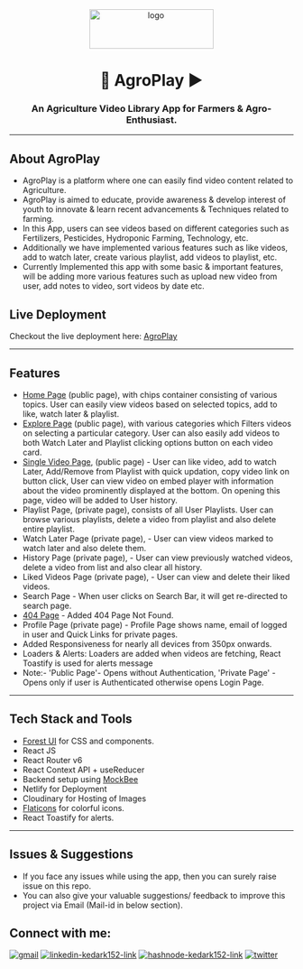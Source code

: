 <div align="center">
  <img src="https://res.cloudinary.com/dvuh4fz9d/image/upload/v1653030218/AgroPlayl_logo_mdo5pb.png" height="70" width="220" alt="logo"/>

# 🌱 AgroPlay ▶️

### An Agriculture Video Library App for Farmers & Agro-Enthusiast.

 </div>

---
## About AgroPlay

* AgroPlay is a platform where one can easily find video content related to Agriculture.
* AgroPlay is aimed to educate, provide awareness & develop interest of youth to innovate & learn recent advancements & Techniques related to farming.
* In this App, users can see videos based on different categories such as Fertilizers, Pesticides, Hydroponic Farming, Technology, etc.
* Additionally we have implemented various features such as like videos, add to watch later, create various playlist, add videos to playlist, etc.
* Currently Implemented this app with some basic & important features, will be adding more various features such as upload new video from user, add notes to video, sort videos by date etc.

## Live Deployment

Checkout the live deployment here: [AgroPlay](https://agroplay.netlify.app/)

---

## Features

* [Home Page](https://agroplay.netlify.app/) (public page), with chips container consisting of various topics. User can easily view videos based on selected topics, add to like, watch later & playlist.
* [Explore Page](https://https://agroplay.netlify.app/explore) (public page), with various categories which Filters videos on selecting a particular category. User can also easily add videos to both Watch Later and Playlist clicking options button on each video card.
* [Single Video Page](https://agroplay.netlify.app/watch/zUwYQ7BU1vw), (public page) - User can like video, add to watch Later, Add/Remove from Playlist with quick updation, copy video link on button click, User can view video on embed player with information about the video prominently displayed at the bottom. On opening this page, video will be added to User history.
* Playlist Page, (private page), consists of all User Playlists. User can browse various playlists, delete a video from playlist and also delete entire playlist.
* Watch Later Page (private page), - User can view videos marked to watch later and also delete them.
* History Page (private page), - User can view previously watched videos, delete a video from list and also clear all history.
* Liked Videos Page (private page), - User can view and delete their liked videos.
* Search Page - When user clicks on Search Bar, it will get re-directed to search page.
* [404 Page](https://agroplay.netlify.app/dejdj) - Added 404 Page Not Found.
* Profile Page (private page) - Profile Page shows name, email of logged in user and Quick Links for private pages. 
* Added Responsiveness for nearly all devices from 350px onwards.
* Loaders & Alerts: Loaders are added when videos are fetching, React Toastify is used for alerts message
* Note:- 'Public Page'- Opens without Authentication, 'Private Page' - Opens only if user is Authenticated otherwise opens Login Page.

---

## Tech Stack and Tools

- [Forest UI](https://forest-ui.netlify.app) for CSS and components.
- React JS
- React Router v6
- React Context API + useReducer
- Backend setup using [MockBee](https://mockbee.netlify.app/)
- Netlify for Deployment
- Cloudinary for Hosting of Images
- [Flaticons](https://www.flaticon.com/) for colorful icons.
- React Toastify for alerts. 

---
## Issues & Suggestions
- If you face any issues while using the app, then you can surely raise issue on this repo.
- You can also give your valuable suggestions/ feedback to improve this project via Email (Mail-id in below section).

 ## Connect with me:
<p align="left">
<a href = "mailto: kedar.kulkarni12@gmail.com" target="blank"><img src="https://img.shields.io/badge/Gmail-D14836?style=for-the-badge&logo=gmail&logoColor=white" alt="gmail" /></a>
<a href="https://www.linkedin.com/in/kedark152/" target="blank"><img src="https://img.shields.io/badge/LinkedIn-0077B5?style=for-the-badge&logo=linkedin&logoColor=white" alt="linkedin-kedark152-link" /></a>
<a href="https://kedark152.hashnode.dev/" target="blank"><img src="https://img.shields.io/badge/Hashnode-2962FF?style=for-the-badge&logo=hashnode&logoColor=white" alt="hashnode-kedark152-link" /></a>
<a href="https://twitter.com/Kulkarni12Kedar" target="blank"><img src="https://img.shields.io/badge/Twitter-1DA1F2?style=for-the-badge&logo=twitter&logoColor=white" alt="twitter" /></a>
</p>

